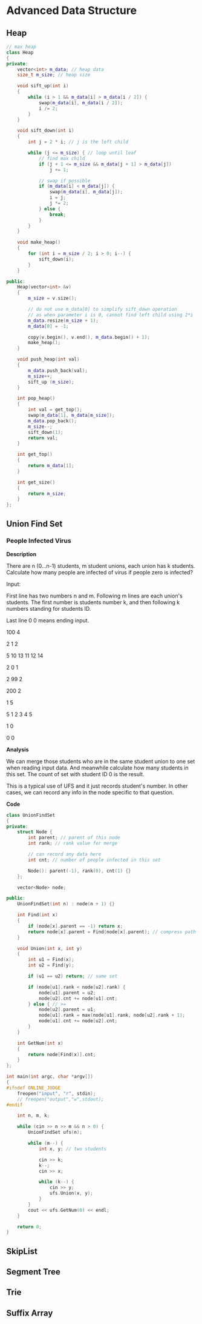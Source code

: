 # Advanced Data Structure

## Heap

```cpp
// max heap
class Heap
{
private:
    vector<int> m_data; // heap data
    size_t m_size; // heap size

    void sift_up(int i)
    {
        while (i > 1 && m_data[i] > m_data[i / 2]) {
            swap(m_data[i], m_data[i / 2]);
            i /= 2;
        }
    }

    void sift_down(int i)
    {
        int j = 2 * i; // j is the left child

        while (j <= m_size) { // loop until leaf
            // find max child
            if (j + 1 <= m_size && m_data[j + 1] > m_data[j])
                j += 1;

            // swap if possible
            if (m_data[i] < m_data[j]) {
                swap(m_data[i], m_data[j]);
                i = j;
                j *= 2;
            } else {
                break;
            }
        }
    }

    void make_heap()
    {
        for (int i = m_size / 2; i > 0; i--) {
            sift_down(i);
        }
    }

public:
    Heap(vector<int> &v)
    {
        m_size = v.size();

        // do not use m_data[0] to simplify sift_down operation
        // as when parameter i is 0, cannot find left child using 2*i
        m_data.resize(m_size + 1);
        m_data[0] = -1;

        copy(v.begin(), v.end(), m_data.begin() + 1);
        make_heap();
    }

    void push_heap(int val)
    {
        m_data.push_back(val);
        m_size++;
        sift_up (m_size);
    }

    int pop_heap()
    {
        int val = get_top();
        swap(m_data[1], m_data[m_size]);
        m_data.pop_back();
        m_size--;
        sift_down(1);
        return val;
    }

    int get_top()
    {
        return m_data[1];
    }

    int get_size()
    {
        return m_size;
    }
};
```

## Union Find Set

### People Infected Virus

**Description**

There are n (0...n-1) students, m student unions, each union has k students.
Calculate how many people are infected of virus if people zero is infected?


Input:

First line has two numbers n and m. Following m lines are each union's students.
The first number is students number k, and then following k numbers standing for students ID.

Last line 0 0 means ending input.

100 4

2 1 2

5 10 13 11 12 14

2 0 1

2 99 2

200 2

1 5

5 1 2 3 4 5

1 0

0 0

**Analysis**

We can merge those students who are in the same student union to one set when reading input data. 
And meanwhile calculate how many students in this set. The count of set with student ID 0 is the result.

This is a typical use of UFS and it just records student's number.
In other cases, we can record any info in the node specific to that question.

**Code**

```cpp
class UnionFindSet
{
private:
    struct Node {
        int parent; // parent of this node
        int rank; // rank value for merge

        // can record any data here
        int cnt; // number of people infected in this set

        Node(): parent(-1), rank(0), cnt(1) {}
    };

    vector<Node> node;

public:
    UnionFindSet(int n) : node(n + 1) {}

    int Find(int x)
    {
        if (node[x].parent == -1) return x;
        return node[x].parent = Find(node[x].parent); // compress path
    }

    void Union(int x, int y)
    {
        int u1 = Find(x);
        int u2 = Find(y);

        if (u1 == u2) return; // same set

        if (node[u1].rank < node[u2].rank) {
            node[u1].parent = u2;
            node[u2].cnt += node[u1].cnt;
        } else { // >=
            node[u2].parent = u1;
            node[u1].rank = max(node[u1].rank, node[u2].rank + 1);
            node[u1].cnt += node[u2].cnt;
        }
    }

    int GetNum(int x)
    {
        return node[Find(x)].cnt;
    }
};

int main(int argc, char *argv[])
{
#ifndef ONLINE_JUDGE
    freopen("input", "r", stdin);
    // freopen("output","w",stdout);
#endif

    int n, m, k;

    while (cin >> n >> m && n > 0) {
        UnionFindSet ufs(n);

        while (m--) {
            int x, y; // two students

            cin >> k;
            k--;
            cin >> x;

            while (k--) {
                cin >> y;
                ufs.Union(x, y);
            }
        }
        cout << ufs.GetNum(0) << endl;
    }

    return 0;
}
```

## SkipList

## Segment Tree

## Trie

## Suffix Array


